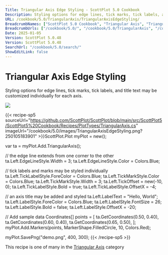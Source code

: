 ```yaml
---
Title: Triangular Axis Edge Styling - ScottPlot 5.0 Cookbook
Description: Styling options for edge lines, tick marks, tick labels, and title text may be customized individually for each axis.
URL: /cookbook/5.0/TriangularAxis/TriangularAxisEdgeStyling/
BreadcrumbNames: ["ScottPlot 5.0 Cookbook", "Triangular Axis", "Triangular Axis Edge Styling"]
BreadcrumbUrls: ["/cookbook/5.0/", "/cookbook/5.0/TriangularAxis", "/cookbook/5.0/TriangularAxis/TriangularAxisEdgeStyling"]
Date: 2025-01-05
Version: ScottPlot 5.0.48
Version: ScottPlot 5.0.48
SearchUrl: "/cookbook/5.0/search/"
ShowEditLink: false
---
```



<div class='d-flex align-items-center mt-5'>
<h1 class='me-2 text-dark my-0 border-0'>Triangular Axis Edge Styling</h1>
</div>

Styling options for edge lines, tick marks, tick labels, and title text may be customized individually for each axis.

[![](/cookbook/5.0/images/TriangularAxisEdgeStyling.png?250105183901)](/cookbook/5.0/images/TriangularAxisEdgeStyling.png?250105183901)

{{< recipe-sp5 sourceUrl="https://github.com/ScottPlot/ScottPlot/blob/main/src/ScottPlot5/ScottPlot5%20Cookbook/Recipes/PlotTypes/TriangularAxis.cs" imageUrl="/cookbook/5.0/images/TriangularAxisEdgeStyling.png?250105183901" >}}ScottPlot.Plot myPlot = new();

var ta = myPlot.Add.TriangularAxis();

// the edge line extends from one corner to the other
ta.Left.EdgeLineStyle.Width = 3;
ta.Left.EdgeLineStyle.Color = Colors.Blue;

// tick labels and marks may be styled individually
ta.Left.TickLabelStyle.ForeColor = Colors.Blue;
ta.Left.TickMarkStyle.Color = Colors.Blue;
ta.Left.TickMarkStyle.Width = 3;
ta.Left.TickOffset = new(-10, 0);
ta.Left.TickLabelStyle.Bold = true;
ta.Left.TickLabelStyle.OffsetX = -4;

// an axis title may be added and styled
ta.Left.LabelText = "Hello, World";
ta.Left.LabelStyle.ForeColor = Colors.Blue;
ta.Left.LabelStyle.FontSize = 26;
ta.Left.LabelStyle.Bold = false;
ta.Left.LabelStyle.OffsetX = -20;

// Add sample data
Coordinates[] points = [
    ta.GetCoordinates(0.50, 0.40),
    ta.GetCoordinates(0.60, 0.40),
    ta.GetCoordinates(0.65, 0.50),
];
myPlot.Add.Markers(points, MarkerShape.FilledCircle, 10, Colors.Red);

myPlot.SavePng("demo.png", 400, 300);
{{< /recipe-sp5 >}}

<div class='my-5 text-center'>This recipe is one of many in the <a href='/cookbook/5.0/TriangularAxis'>Triangular Axis</a> category</div>


